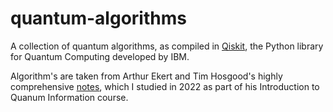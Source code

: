 # quantum-algorithms

A collection of quantum algorithms, as compiled in [Qiskit](https://docs.quantum.ibm.com/), the Python library for Quantum Computing developed by IBM.

Algorithm's are taken from Arthur Ekert and Tim Hosgood's highly comprehensive [notes](https://qubit.guide/index), which I studied in 2022 as part of his Introduction to Quanum Information course.